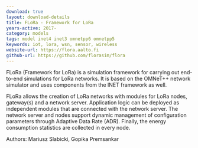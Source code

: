 ```yaml
---
download: true
layout: download-details
title: FLoRa - Framework for LoRa
years-active: 2017-
category: models
tags: model inet4 inet3 omnetpp6 omnetpp5
keywords: iot, lora, wsn, sensor, wireless
website-url: https://flora.aalto.fi
github-url: https://github.com/florasim/flora
---
```


FLoRa (Framework for LoRa) is a simulation framework for carrying out end-to-end
simulations for LoRa networks. It is based on the OMNeT++ network simulator
and uses components from the INET framework as well.

FLoRa allows the creation of LoRa networks with modules for LoRa nodes,
gateway(s) and a network server. Application logic can be deployed as
independent modules that are connected with the network server. The network
server and nodes support dynamic management of configuration parameters through
Adaptive Data Rate (ADR). Finally, the energy consumption statistics are
collected in every node.

Authors: Mariusz Slabicki, Gopika Premsankar

